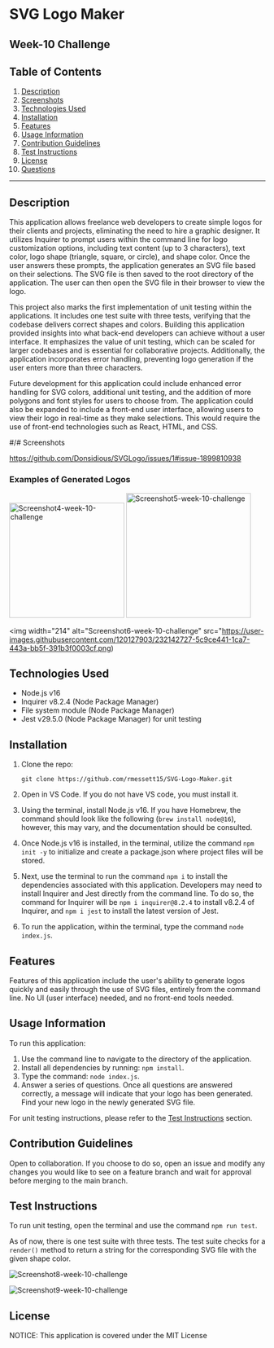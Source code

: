 # SVG Logo Maker

## Week-10 Challenge

## Table of Contents

1. [Description](#description)
2. [Screenshots](#screenshots)
3. [Technologies Used](#technologies-used)
4. [Installation](#installation)
5. [Features](#features)
6. [Usage Information](#usage-information)
7. [Contribution Guidelines](#contribution-guidelines)
8. [Test Instructions](#test-instructions)
9. [License](#license)
10. [Questions](#questions)

---

## Description

This application allows freelance web developers to create simple logos for their clients and projects, eliminating the need to hire a graphic designer. It utilizes Inquirer to prompt users within the command line for logo customization options, including text content (up to 3 characters), text color, logo shape (triangle, square, or circle), and shape color. Once the user answers these prompts, the application generates an SVG file based on their selections. The SVG file is then saved to the root directory of the application. The user can then open the SVG file in their browser to view the logo.


This project also marks the first implementation of unit testing within the applications. It includes one test suite with three tests, verifying that the codebase delivers correct shapes and colors. Building this application provided insights into what back-end developers can achieve without a user interface. It emphasizes the value of unit testing, which can be scaled for larger codebases and is essential for collaborative projects. Additionally, the application incorporates error handling, preventing logo generation if the user enters more than three characters.

Future development for this application could include enhanced error handling for SVG colors, additional unit testing, and the addition of more polygons and font styles for users to choose from. The application could also be expanded to include a front-end user interface, allowing users to view their logo in real-time as they make selections. This would require the use of front-end technologies such as React, HTML, and CSS.

#/# Screenshots

https://github.com/Donsidious/SVGLogo/issues/1#issue-1899810938



### Examples of Generated Logos

<img width="226" alt="Screenshot4-week-10-challenge" src="https://user-images.githubusercontent.com/120127903/232142654-9a5a9937-e831-4838-86a1-4323c7b9cc39.png">

<img width="245" alt="Screenshot5-week-10-challenge" src="https://user-images.githubusercontent.com/120127903/232142705-29cd92d9-1c12-46ce-a81a-64893ac15a00.png">

<img width="214" alt="Screenshot6-week-10-challenge" src="https://user-images.githubusercontent.com/120127903/232142727-5c9ce441-1ca7-443a-bb5f-391b3f0003cf.png)

## Technologies Used

- Node.js v16
- Inquirer v8.2.4 (Node Package Manager)
- File system module (Node Package Manager)
- Jest v29.5.0 (Node Package Manager) for unit testing

## Installation

1. Clone the repo:
   ```
   git clone https://github.com/rmessett15/SVG-Logo-Maker.git
   ```

2. Open in VS Code. If you do not have VS code, you must install it.

3. Using the terminal, install Node.js v16. If you have Homebrew, the command should look like the following (`brew install node@16`), however, this may vary, and the documentation should be consulted.

4. Once Node.js v16 is installed, in the terminal, utilize the command `npm init -y` to initialize and create a package.json where project files will be stored.

5. Next, use the terminal to run the command `npm i` to install the dependencies associated with this application. Developers may need to install Inquirer and Jest directly from the command line. To do so, the command for Inquirer will be `npm i inquirer@8.2.4` to install v8.2.4 of Inquirer, and `npm i jest` to install the latest version of Jest.

6. To run the application, within the terminal, type the command `node index.js`.

## Features

Features of this application include the user's ability to generate logos quickly and easily through the use of SVG files, entirely from the command line. No UI (user interface) needed, and no front-end tools needed.

## Usage Information

To run this application: 

1. Use the command line to navigate to the directory of the application.
2. Install all dependencies by running: `npm install`.
3. Type the command: `node index.js`.
4. Answer a series of questions. Once all questions are answered correctly, a message will indicate that your logo has been generated. Find your new logo in the newly generated SVG file.

For unit testing instructions, please refer to the [Test Instructions](#test-instructions) section.

## Contribution Guidelines

Open to collaboration. If you choose to do so, open an issue and modify any changes you would like to see on a feature branch and wait for approval before merging to the main branch.

## Test Instructions

To run unit testing, open the terminal and use the command `npm run test`.

As of now, there is one test suite with three tests. The test suite checks for a `render()` method to return a string for the corresponding SVG file with the given shape color.



![Screenshot8-week-10-challenge](https://user-images.githubusercontent.com/120127903/232142745-dfe8aab8-4da0-4e8f-89b6-d153f2024825.png)

![Screenshot9-week-10-challenge](https://user-images.githubusercontent.com/120127903/232142780-b9158992-dced-4da8-be89-e828b81f6023.png)

## License

NOTICE: This application is covered under the MIT License

